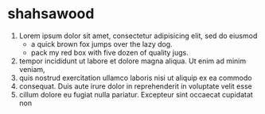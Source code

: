 # shahsawood
1. Lorem ipsum dolor sit amet, consectetur adipisicing elit, sed do eiusmod
   - a quick brown fox jumps over the lazy dog.
   - pack my red box with five dozen of quality jugs.
2. tempor incididunt ut labore et dolore magna aliqua. Ut enim ad minim veniam,
3. quis nostrud exercitation ullamco laboris nisi ut aliquip ex ea commodo
4. consequat. Duis aute irure dolor in reprehenderit in voluptate velit esse
5. cillum dolore eu fugiat nulla pariatur. Excepteur sint occaecat cupidatat non
